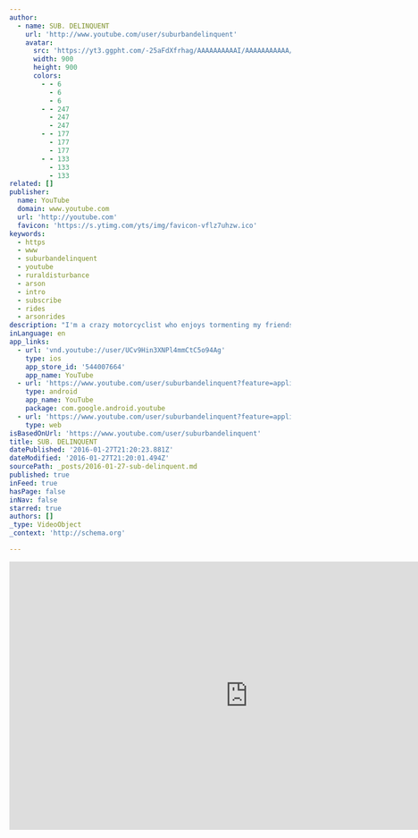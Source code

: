 ```yaml
---
author:
  - name: SUB. DELINQUENT
    url: 'http://www.youtube.com/user/suburbandelinquent'
    avatar:
      src: 'https://yt3.ggpht.com/-25aFdXfrhag/AAAAAAAAAAI/AAAAAAAAAAA/dBfDWVdm6sE/s900-c-k-no/photo.jpg'
      width: 900
      height: 900
      colors:
        - - 6
          - 6
          - 6
        - - 247
          - 247
          - 247
        - - 177
          - 177
          - 177
        - - 133
          - 133
          - 133
related: []
publisher:
  name: YouTube
  domain: www.youtube.com
  url: 'http://youtube.com'
  favicon: 'https://s.ytimg.com/yts/img/favicon-vflz7uhzw.ico'
keywords:
  - https
  - www
  - suburbandelinquent
  - youtube
  - ruraldisturbance
  - arson
  - intro
  - subscribe
  - rides
  - arsonrides
description: "I'm a crazy motorcyclist who enjoys tormenting my friends while showing you the most bizarre and exciting places Southern California has to offer. Join me on my quest!"
inLanguage: en
app_links:
  - url: 'vnd.youtube://user/UCv9Hin3XNPl4mmCtC5o94Ag'
    type: ios
    app_store_id: '544007664'
    app_name: YouTube
  - url: 'https://www.youtube.com/user/suburbandelinquent?feature=applinks'
    type: android
    app_name: YouTube
    package: com.google.android.youtube
  - url: 'https://www.youtube.com/user/suburbandelinquent?feature=applinks'
    type: web
isBasedOnUrl: 'https://www.youtube.com/user/suburbandelinquent'
title: SUB. DELINQUENT
datePublished: '2016-01-27T21:20:23.881Z'
dateModified: '2016-01-27T21:20:01.494Z'
sourcePath: _posts/2016-01-27-sub-delinquent.md
published: true
inFeed: true
hasPage: false
inNav: false
starred: true
authors: []
_type: VideoObject
_context: 'http://schema.org'

---
```

<iframe src="https://cdn.embedly.com/widgets/media.html?src=http%3A%2F%2Fwww.youtube.com%2Fembed%2Fvideoseries%3Flist%3DUUv9Hin3XNPl4mmCtC5o94Ag&amp;url=https%3A%2F%2Fwww.youtube.com%2Fuser%2Fsuburbandelinquent&amp;image=https%3A%2F%2Fyt3.ggpht.com%2F-25aFdXfrhag%2FAAAAAAAAAAI%2FAAAAAAAAAAA%2FdBfDWVdm6sE%2Fs900-c-k-no%2Fphoto.jpg&amp;key=b7d04c9b404c499eba89ee7072e1c4f7&amp;type=text%2Fhtml&amp;schema=youtube" width="853" height="480" scrolling="no" frameborder="0" allowfullscreen="allowfullscreen" style=""></iframe>